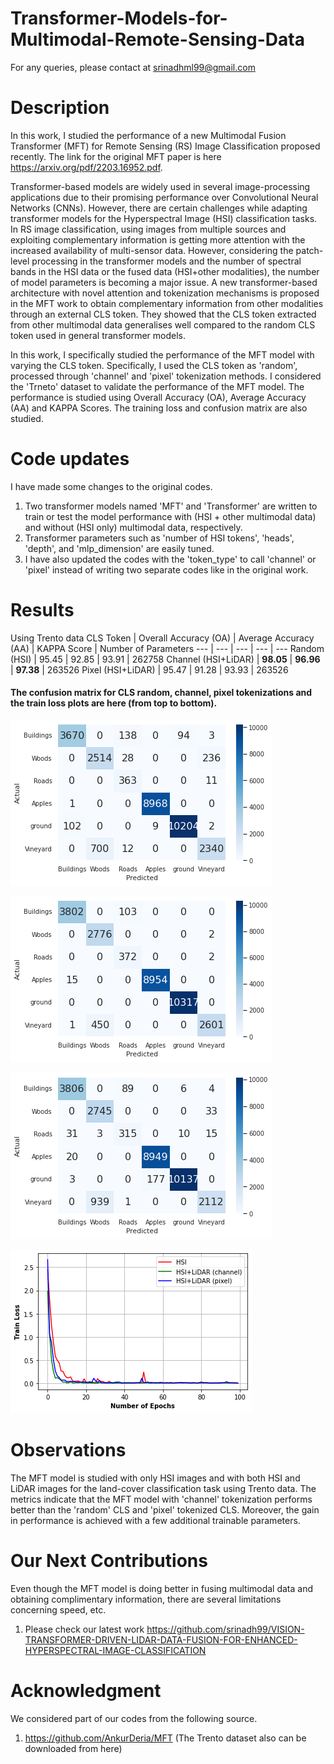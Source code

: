# Transformer-Models-for-Multimodal-Remote-Sensing-Data

For any queries, please contact at srinadhml99@gmail.com

# Description
In this work, I studied the performance of a new Multimodal Fusion Transformer (MFT) for Remote Sensing (RS) Image Classification proposed recently. The link for the original MFT paper is here https://arxiv.org/pdf/2203.16952.pdf. 

Transformer-based models are widely used in several image-processing applications due to their promising performance over Convolutional Neural Networks (CNNs). However, there are certain challenges while adapting transformer models for the Hyperspectral Image (HSI) classification tasks. In RS image classification, using images from multiple sources and exploiting complementary information is getting more attention with the increased availability of multi-sensor data. However, considering the patch-level processing in the transformer models and the number of spectral bands in the HSI data or the fused data (HSI+other modalities), the number of model parameters is becoming a major issue. A new transformer-based architecture with novel attention and tokenization mechanisms is proposed in the MFT work to obtain complementary information from other modalities through an external CLS token. They showed that the CLS token extracted from other multimodal data generalises well compared to the random CLS token used in general transformer models.

In this work, I specifically studied the performance of the MFT model with varying the CLS token. Specifically, I used the CLS token as 'random', processed through 'channel' and 'pixel' tokenization methods. I considered the 'Trneto' dataset to validate the performance of the MFT model.
The performance is studied using Overall Accuracy (OA), Average Accuracy (AA) and KAPPA Scores. The training loss and confusion matrix are also studied. 

# Code updates
I have made some changes to the original codes.

1. Two transformer models named 'MFT' and 'Transformer' are written to train or test the model performance with (HSI + other multimodal data) and without (HSI only) multimodal data, respectively.
2. Transformer parameters such as 'number of HSI tokens', 'heads', 'depth', and 'mlp_dimension' are easily tuned.
3. I have also updated the codes with the 'token_type' to call 'channel' or 'pixel' instead of writing two separate codes like in the original work.

# Results
Using Trento data
CLS Token | Overall Accuracy (OA) | Average Accuracy (AA) | KAPPA Score | Number of Parameters
--- | --- | --- | --- | ---
Random (HSI) | 95.45 | 92.85 | 93.91 | 262758
Channel (HSI+LiDAR) | **98.05** | **96.96** | **97.38** | 263526
Pixel (HSI+LiDAR) | 95.47 | 91.28 | 93.93 | 263526

#### The confusion matrix for CLS random, channel, pixel tokenizations and the train loss plots are here (from top to bottom).

![plot](./MFT_Plots/HSI_Confusionmatrix.png)

![plot](./MFT_Plots/HSILidar_channel_Confusionmatrix.png)

![plot](./MFT_Plots/HSILidar_pixel_Confusionmatrix.png)

![plot](./MFT_Plots/epoch_vs_train_loss.png)

# Observations
The MFT model is studied with only HSI images and with both HSI and LiDAR images for the land-cover classification task using Trento data. The metrics indicate that the MFT model with 'channel' tokenization performs better than the 'random' CLS and 'pixel' tokenized CLS. Moreover, the gain in performance is achieved with a few additional trainable parameters.

# Our Next Contributions
Even though the MFT model is doing better in fusing multimodal data and obtaining complimentary information, there are several limitations concerning speed, etc.
1. Please check our latest work https://github.com/srinadh99/VISION-TRANSFORMER-DRIVEN-LIDAR-DATA-FUSION-FOR-ENHANCED-HYPERSPECTRAL-IMAGE-CLASSIFICATION
   
# Acknowledgment
We considered part of our codes from the following source.
1. https://github.com/AnkurDeria/MFT (The Trento dataset also can be downloaded from here)
